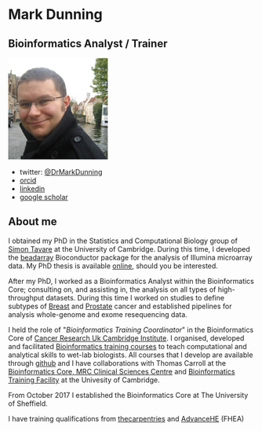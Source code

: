 # Mark Dunning
## Bioinformatics Analyst / Trainer

![](images/Mark-Dunning.jpg)

- twitter: [@DrMarkDunning](https://twitter.com/DrMarkDunning)
- [orcid](https://orcid.org/0000-0002-8853-9435)
- [linkedin](https://www.linkedin.com/in/drmarkdunning/)
- [google scholar](https://scholar.google.com/citations?user=Dbx6pGUAAAAJ&hl=en)

## About me

I obtained my PhD in the Statistics and Computational Biology group of [Simon Tavare](http://www.compbio.group.cam.ac.uk/) at the University of Cambridge. During this time, I developed the [beadarray](http://www.bioconductor.org/packages/release/bioc/html/beadarray.html) Bioconductor package for the analysis of Illumina microarray data. My PhD thesis is available [online](https://www.repository.cam.ac.uk/handle/1810/218542), should you be interested.

After my PhD, I worked as a Bioinformatics Analyst within the Bioinformatics Core; consulting on, and assisting in, the analysis on all types of high-throughput datasets. During this time I worked on studies to define subtypes of [Breast](http://www.nature.com/nature/journal/v486/n7403/full/nature10983.html) and [Prostate](http://www.sciencedirect.com/science/article/pii/S2352396415300712) cancer and established pipelines for analysis whole-genome and exome resequencing data.

I held the role of "*Bioinformatics Training Coordinator*" in the Bioinformatics Core of [Cancer Research Uk Cambridge Institute](http://www.cruk.cam.ac.uk/). I organised, developed and facilitated [Bioinformatics training courses](http://www.cruk.cam.ac.uk/core-facilities/bioinformatics-core/training) to teach computational and analytical skills to wet-lab biologists. All courses that I develop are available through [github](https://github.com/bioinformatics-core-shared-training) and I have collaborations with Thomas Carroll at the [Bioinformatics Core, MRC Clinical Sciences Centre](http://mrccsc.github.io/) and [Bioinformatics Training Facility](http://bioinfotraining.bio.cam.ac.uk/about) at the Univesity of Cambridge. 

From October 2017 I established the Bioinformatics Core at The University of Sheffield. 

I have training qualifications from [thecarpentries](https://carpentries.org/) and [AdvanceHE](https://advance-he.ac.uk/) (FHEA)
